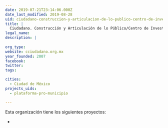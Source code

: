 ```yaml
---
date: 2019-07-21T23:14:06.000Z
date_last_modified: 2019-08-28
uid: ciudadano-construccion-y-articulacion-de-lo-publico-centro-de-investigaciones-y-estudios-en-antropologia-social-ciesas
title: |
  Ciudadano. Construcción y Articulación de lo Público/Centro de Investigaciones y Estudios en Antropología Social (CIESAS)
legal_name: 
description: |
  
org_type: 
website: cciudadano.org.mx
year_founded: 2007
facebook: 
twitter: 
tags:

cities: 
  - Ciudad de México
projects_uids:
  - plataforma-pro-municipio

---
```


Esta organización tiene los siguientes proyectos:

- [](/proyectos/plataforma-pro-municipio)
